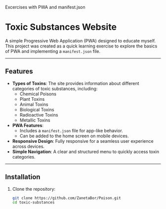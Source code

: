 Excercises with PWA and manifest.json
# Toxic Substances Website

A simple Progressive Web Application (PWA) designed to educate myself. This project was created as a quick learning exercise to explore the basics of PWA and implementing a `manifest.json` file.

---

## Features

- **Types of Toxins**: The site provides information about different categories of toxic substances, including:
  - Chemical Poisons
  - Plant Toxins
  - Animal Toxins
  - Biological Toxins
  - Radioactive Toxins
  - Metallic Toxins
- **PWA Features**:
  - Includes a `manifest.json` file for app-like behavior.
  - Can be added to the home screen on mobile devices.
- **Responsive Design**: Fully responsive for a seamless user experience across devices.
- **Simple Navigation**: A clear and structured menu to quickly access toxin categories.

---

## Installation

1. Clone the repository:
   ```bash
   git clone https://github.com/ZanetaBor/Poison.git
   cd toxic-substances
